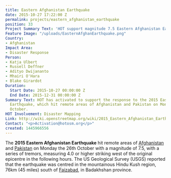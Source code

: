 ```yaml
---
title: Eastern Afghanistan Earthquake
date: 2015-10-27 17:22:00 Z
permalink: projects/eastern_afghanistan_earthquake
position: 33
Project Summary Text: 'HOT support magnitude 7.5 Eastern Afghanistan Earthquake '
Feature Image: "/uploads/EasternAfghanEarthquake.png"
Country:
- Afghanistan
Impact Area:
- Disaster Response
Person:
- Katja Ulbert
- Russell Deffner
- Adityo Dwijananto
- Mhairi O'Hara
- Blake Girardot
Duration:
  Start Date: 2015-10-27 00:00:00 Z
  End Date: 2015-12-31 00:00:00 Z
Summary Text: HOT has activated to support the response to the 2015 Eastern Afghanistan
  Earthquake, which hit remote areas of Afghanistan and Pakistan on Monday the 26th
  October.
HOT Involvement: Disaster Mapping
Link: http://wiki.openstreetmap.org/wiki/2015_Eastern_Afghanistan_Earthquake
Contact: "<p>Activation@hotosm.org</p>"
created: 1445966556
---
```


<p>The <strong>2015 Eastern Afghanistan Earthquake</strong> hit remote areas of <a class="mw-redirect" title="Afghanistan" href="http://wiki.openstreetmap.org/wiki/Afghanistan">Afghanistan</a> and <a class="mw-redirect" title="Pakistan" href="http://wiki.openstreetmap.org/wiki/Pakistan">Pakistan</a> on Monday the 26th October with a magnitude of 7.5, with a series of tremors, measuring 4.0 or higher striking west of the original epicentre in the following hours. The US Geological Survey (USGS) reported that the earthquake was centred in the mountainous Hindu Kush region, 76km (45 miles) south of <a title="Faizabad" href="https://en.wikipedia.org/wiki/Fayzabad,_Badakhshan">Faizabad</a>, in Badakhshan province.</p>

